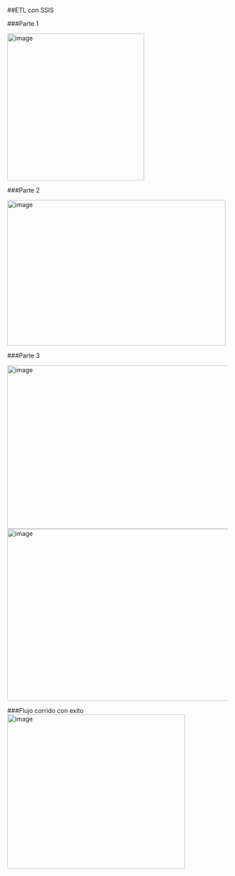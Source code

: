 ##ETL con SSIS

###Parte 1

<img width="313" height="336" alt="image" src="https://github.com/user-attachments/assets/bf079b29-f9e5-4a19-99e4-cd20f283d033" />

###Parte 2

<img width="499" height="333" alt="image" src="https://github.com/user-attachments/assets/28302cd4-4f39-48f4-84be-e4e7be41e2b9" />

###Parte 3

<img width="669" height="374" alt="image" src="https://github.com/user-attachments/assets/941a5f32-8dc5-46d0-8f02-35ed6fdde936" />
<img width="652" height="393" alt="image" src="https://github.com/user-attachments/assets/3be205b0-6447-49cc-8353-a0d830d0989a" />


###Flujo corrido con exito
<img width="406" height="353" alt="image" src="https://github.com/user-attachments/assets/dea9324e-dc9a-4c08-a31d-f5aa85d66a3f" />
